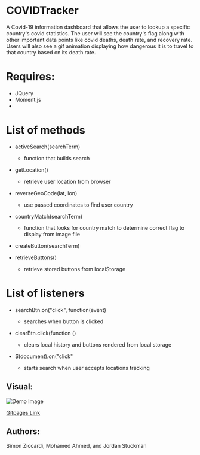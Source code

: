 # COVIDTracker
A Covid-19 information dashboard that allows the user to lookup a specific country's covid statistics. The user will see the country's flag along with other important data points like covid deaths, death rate, and recovery rate. Users will also see a gif animation displaying how dangerous it is to travel to that country based on its death rate.

# Requires:
* JQuery
* Moment.js
* 

# List of methods
* activeSearch(searchTerm)
  * function that builds search

* getLocation()
  * retrieve user location from browser

* reverseGeoCode(lat, lon)
  * use passed coordinates to find user country
  
* countryMatch(searchTerm)
  * function that looks for country match to determine correct flag to display from image file
  
* createButton(searchTerm)
  
* retrieveButtons()
  * retrieve stored buttons from localStorage

    
# List of listeners

* searchBtn.on("click", function(event)
  * searches when button is clicked

* clearBtn.click(function ()
  * clears local history and buttons rendered from local storage
  
* $(document).on("click"
  * starts search when user accepts locations tracking

## Visual:

![Demo Image]()

[Gitpages Link]()

## Authors: 
Simon Ziccardi, Mohamed Ahmed, and Jordan Stuckman
